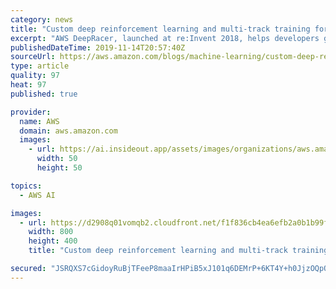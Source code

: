 ```yaml
---
category: news
title: "Custom deep reinforcement learning and multi-track training for AWS DeepRacer with Amazon SageMaker RL Notebook"
excerpt: "AWS DeepRacer, launched at re:Invent 2018, helps developers get hands on with reinforcement learning (RL).&nbsp; Since then, thousands of people have developed and raced their models at 21 AWS DeepRacer League events at AWS Summits across the world, and virtually via the AWS DeepRacer console. Beyond"
publishedDateTime: 2019-11-14T20:57:40Z
sourceUrl: https://aws.amazon.com/blogs/machine-learning/custom-deep-reinforcement-learning-and-multi-track-training-for-aws-deepracer-with-amazon-sagemaker-rl-notebook/
type: article
quality: 97
heat: 97
published: true

provider:
  name: AWS
  domain: aws.amazon.com
  images:
    - url: https://ai.insideout.app/assets/images/organizations/aws.amazon.com-50x50.jpg
      width: 50
      height: 50

topics:
  - AWS AI

images:
  - url: https://d2908q01vomqb2.cloudfront.net/f1f836cb4ea6efb2a0b1b99f41ad8b103eff4b59/2019/03/20/deep-racer-league.gif
    width: 800
    height: 400
    title: "Custom deep reinforcement learning and multi-track training for AWS DeepRacer with Amazon SageMaker RL Notebook"

secured: "JSRQXS7cGidoyRuBjTFeeP8maaIrHPiB5xJ101q6DEMrP+6KT4Y+h0JjzOQpQmsM/3zrjrqyB/YAQZQtY2vvSUZSBzfSJ+OhUCxCiMyosaPg4BrdcZyjXoZTFsIMmAFmeM1Bak+qYI2U/ehh4Sr/vM+NDujUmrq/uctmIOJ102yrqqRnLoxMd5qhS7prdcEBnushYy3bkYE4wgOpkWXtiA+OLjcr9WBWLmCFB3bWtJyfCN3qV8LkNX0bTjhRNKKdDQxIDw6lkAU+vkf/mJaWPQ==;IleFt9aBHqvIKTr/DggGKQ=="
---
```


